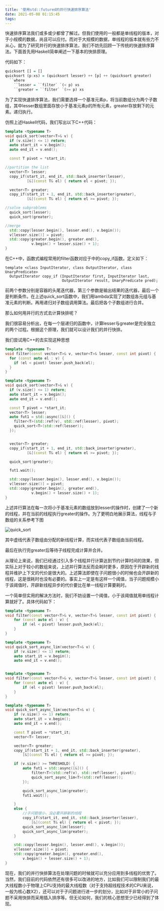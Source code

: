 ```yaml
---
title: '使用std::futured的并行快速排序算法'
date: 2021-05-08 01:15:45
tags:
---
```


快速排序算法我们或多或少都曾了解过。但我们使用的一般都是单线程的版本，对于小规模的数据，尚且可以应付。而对于大规模的数据，单线程的版本就有些力不从心，就为了研究并行的快速排序算法，我们不妨先回顾一下传统的快速排序算法。下面首先用Haskell简单阐述一下基本的快排原理。

代码如下：

```haskell
quicksort [] = []
quicksort (p:xs) = (quicksort lesser) ++ [p] ++ (quicksort greater)
  ``where
    ``lesser = ``filter` `(< p) xs
    ``greater = ``filter` `(>= p) xs
```

为了实现快速排序算法，我们需要选择一个基准元素p，将当前数组分为两个子数组，其中lesser数组里面存放小于基准元素p的所有元素，greater存放剩下的元素。递归执行。

仿照上述Haskell代码，我们写出以下C++代码：

```c++
template <typename T>
void quick_sort(vector<T>& v) {
  if (v.size() <= 1) return;
  auto start_it = v.begin();
  auto end_it = v.end();

  const T pivot = *start_it;

//partition the list
  vector<T> lesser;
  copy_if(start_it, end_it, std::back_inserter(lesser),
          [&](const T& el) { return el < pivot; });

  vector<T> greater;
  copy_if(start_it + 1, end_it, std::back_inserter(greater),
          [&](const T& el) { return el >= pivot; });

//solve subproblems
  quick_sort(lesser);
  quick_sort(greater);

//merge
  std::copy(lesser.begin(), lesser.end(), v.begin());
  v[lesser.size()] = pivot;
  std::copy(greater.begin(), greater.end(),
            v.begin() + lesser.size() + 1);
}

```

在C++中，函数式编程常用的filter函数对应于<algorithm>中的copy_if函数。定义如下：

```
template <class InputIterator, class OutputIterator, class UnaryPredicate>
  OutputIterator copy_if (InputIterator first, InputIterator last,
                          OutputIterator result, UnaryPredicate pred);
```

前两个参数分别是容器的头尾迭代器，第三个参数是输出结果的迭代器，最后一个是判断条件。在上述quick_sort函数中，我们用lambda实现了对数组各元组与基准元素的判断。再用递归对子数组调用算法。最后把各个子数组进行合并。

那么如何用并行的方式去计算快排呢？

我们很容易分析出，在每一个层递归的函数中，计算lesser与greater是完全独立的两个过程。根据这个原理，我们就可以设计我们的并行快排。

我们尝试用C++的<future>去实现这种思想

```c++
template <typename T>
void filter(const vector<T>& v, vector<T>& lesser, const int pivot) {
  for (const auto el : v) {
    if (el < pivot) lesser.push_back(el);
  }
}

template <typename T>
void quick_sort(vector<T>& v) {
  if (v.size() <= 1) return;
  auto start_it = v.begin();
  auto end_it = v.end();

  const T pivot = *start_it;
  vector<T> lesser;
  auto fut1 = std::async([&]() {
    filter<T>(std::ref(v), std::ref(lesser), pivot);
    quick_sort<T>(std::ref(lesser));
  });


  vector<T> greater;
  copy_if(start_it + 1, end_it, std::back_inserter(greater),
          [&](const T& el) { return el >= pivot; });

  quick_sort(greater);

  fut1.wait();

  std::copy(lesser.begin(), lesser.end(), v.begin());
  v[lesser.size()] = pivot;
  std::copy(greater.begin(), greater.end(),
            v.begin() + lesser.size() + 1);
}
```

上述并行算法在每一次将小于基准元素的数组放到lesser的操作时，创建了一个新的线程，并在当前的线程执行greater的操作。为了更明白地展示算法，线程与子数组的关系参考下图

![quick_sort](http://www.davidespataro.it/wp-content/uploads/2019/03/graph_quicksort_future-1.png)

其中虚线代表子数组由分配的新线程计算，而实线代表子数组由当前线程。

最后在执行完greater后等待子线程完成计算并合并。

从理论上来说，我们已经通过引入多个线程并行计算达到节约计算时间的效果，但实际上对于较小的数组来说，上述并行算法反而会耗时更多，原因在于开辟新的线程并维护上下文的代价是很大的。上述算法即使在子问题很小的时候也会开辟新的线程，这是很耗时也没有必要的。事实上一定是有这样一个阈值，当子问题规模小于该阈值时，开辟新线程异步的代价要比在单一线程计算要耗时。

一个简单但实用的解决方法时，我们不妨设置一个阈值，小于该阈值就用单线程计算就好了。具体代码如下：
```c++
template <typename T>
void filter(const vector<T>& v, vector<T>& lesser, const int pivot) {
	for (const auto el : v) {
		if (el < pivot) lesser.push_back(el);
	}
}

template <typename T>
void quick_sort_async_lim(vector<T>& v) {
	if (v.size() <= 1) return;
	auto start_it = v.begin();
	auto end_it = v.end();


template <typename T>
void filter(const vector<T>& v, vector<T>& lesser, const int pivot) {
	for (const auto el : v) {
		if (el < pivot) lesser.push_back(el);
	}
}

template <typename T>
void quick_sort_async_lim(vector<T>& v) {
	if (v.size() <= 1) return;
	auto start_it = v.begin();
	auto end_it = v.end();

	const T pivot = *start_it;
	vector<T> lesser;

	vector<T> greater;
	copy_if(start_it + 1, end_it, std::back_inserter(greater),
		[&](const T& el) { return el >= pivot; });

	if (v.size() >= THRESHOLD) {
		auto fut1 = std::async([&]() {
			filter<T>(std::ref(v), std::ref(lesser), pivot);
			quick_sort_async_lim<T>(std::ref(lesser));
		});

		quick_sort_async_lim(greater);
		fut1.wait();

	}
	else {
		//子问题很小，没必要开辟新的线程
		copy_if(start_it, end_it, std::back_inserter(lesser),
			[&](const T& el) { return el < pivot; });
		quick_sort_async_lim(lesser);
		quick_sort_async_lim(greater);
	}

	std::copy(lesser.begin(), lesser.end(), v.begin());
	v[lesser.size()] = pivot;
	std::copy(greater.begin(), greater.end(),
		v.begin() + lesser.size() + 1);
}

```
 现在，我们的并行快排算法在处理问题的时候就可以充分应用到多线程的优势了。当然，我们目前的代码依然还有很多可以改进的地方，比如我们可以限制我们的最大线程数小于物理上CPU支持的最大线程数（对于支持超线程技术的CPU来说，一般为核心数X2），还可以对于子问题进行进一步的划分，比如对于非常小的子问题不采用快排而采用插入排序等。但无论如何，我们的核心思想至少已经得到了体现。

